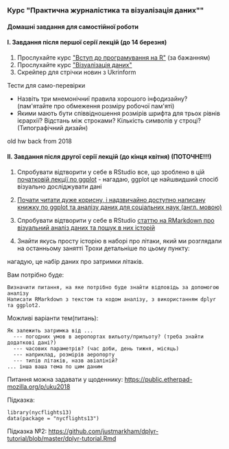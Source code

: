 ### Курс "Практична журналістика та візуалізація даних"" 
#### Домашні завдання для самостійної роботи




#### I. Завдання після першої серії лекцій (до 14 березня)

1. Прослухайте курс ["Вступ до програмування на R"](https://www.datacamp.com/courses/free-introduction-to-r) (за бажанням)
2. Прослухайте курс ["Візуалізація даних"](https://courses.prometheus.org.ua/courses/IRF/DV101/2016_T3/about)
3. Скрейпер для стрічки новин з Ukrinform


Тести для само-перевірки
- Назвіть три мнемонічниї правила хорошого інфодизайну? (пам'ятайте про обмеження розміру робочої пам'яті)
- Якими мають бути співвідношення розмірів шрифта для трьох рівнів ієрархії? Відстань між строками? Кількість символів у строці? (Типографічний дизайн)




old hw back from 2018


#### II. Завдання після другої серії лекцій (до кінця квітня) (ПОТОЧНЕ!!!)

1. Спробувати відтворити у себе в RStudio все, що зроблено в цій [початковій лекції по ggplot](https://github.com/devrand/djcourse/blob/master/vis/ggplot2/ggplot2.Rmd) - нагадаю, ggplot це найшвидший спосіб візуально досліджувати дані
2. [Почати читати дуже корисну, і надзвичайно доступно написану книжку по ggplot та аналізу даних для соціальних наук (англ. мовою)](http://socviz.co)
3. Спробувати відтворити у себе в RStudio [статтю на RMarkdown про візуальний аналіз даних та пошук в них історій](https://github.com/devrand/pdf26092017/blob/master/diamonds_are_forever.Rmd) 

4. Знайти якусь просту історію в наборі про літаки, який ми розглядали на останньому занятті
Трохи детальніше по цьому пункту:

нагадую, це набір даних про затримки літаків.

Вам потрібно буде:

    Визначити питання, на яке потрібно буде знайти відповідь за допомогою аналізу
    Написати RMarkdown з текстом та кодом аналізу, з використанням dplyr та ggplot2.

Можливі варіанти тем(питань):

    Як залежить затримка від ... 
      --- погодних умов в аеропортах вильоту/прильоту? (треба знайти додаткові дані?)
      --- часових параметрів? (час доби, день тижня, місяць)
      --- наприклад, розмірів аеропорту
      --- типів літаків, назв авіаліній?
    ... інша ваша тема по цим даним

Питання можна задавати у щоденнику: https://public.etherpad-mozilla.org/p/uku2018 

Підказка:

```{r}
library(nycflights13)
data(package = "nycflights13")
```

Підказка №2:
https://github.com/justmarkham/dplyr-tutorial/blob/master/dplyr-tutorial.Rmd
